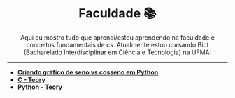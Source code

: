 <h1 align="center">
Faculdade 📚
</h1>
<p align="center">
Aqui eu mostro tudo que aprendi/estou aprendendo na faculdade e conceitos fundamentais de cs. Atualmente estou cursando Bict (Bacharelado Interdisciplinar em Ciência e Tecnologia) na UFMA:
</p>

-------

- [**Criando gráfico de seno vs cosseno em Python**](https://beatrizoliveiraa.medium.com/criando-um-gr%C3%A1fico-de-seno-vs-cosseno-em-python-ee73fc2057a8)
- [**C - Teory**]()
- [**Python - Teory**]()

